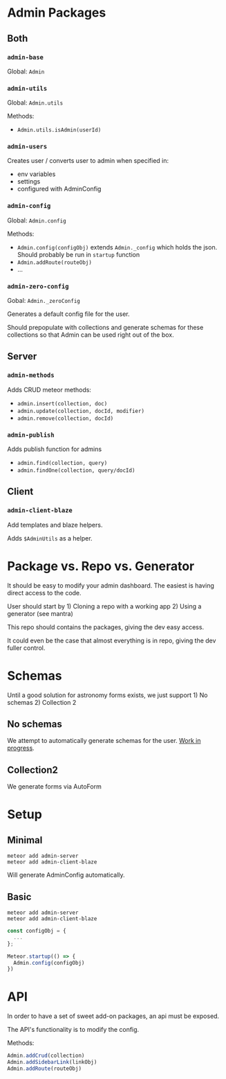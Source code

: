 # Admin Packages

## Both

### `admin-base`
Global: `Admin`

### `admin-utils`
Global: `Admin.utils`

Methods:
* `Admin.utils.isAdmin(userId)`

### `admin-users`
Creates user / converts user to admin when specified in:
* env variables
* settings
* configured with AdminConfig


### `admin-config`
Global: `Admin.config`

Methods:
* `Admin.config(configObj)` extends `Admin._config` which holds the json. Should probably be run in `startup` function
* `Admin.addRoute(routeObj)`
* ...

### `admin-zero-config`
Gobal: `Admin._zeroConfig`

Generates a default config file for the user.

Should prepopulate with collections and generate schemas for these collections so that Admin can be used right out of the box.

## Server

### `admin-methods`
Adds CRUD meteor methods:
* `admin.insert(collection, doc)`
* `admin.update(collection, docId, modifier)`
* `admin.remove(collection, docId)`

### `admin-publish`
Adds publish function for admins

* `admin.find(collection, query)`
* `admin.findOne(collection, query/docId)`

## Client

### `admin-client-blaze`
Add templates and blaze helpers.

Adds `$AdminUtils` as a helper.

# Package vs. Repo vs. Generator
It should be easy to modify your admin dashboard. The easiest is having direct access to the code.

User should start by 1) Cloning a repo with a working app 2) Using a generator (see mantra)

This repo should contains the packages, giving the dev easy access.

It could even be the case that almost everything is in repo, giving the dev fuller control.

# Schemas
Until a good solution for astronomy forms exists, we just support 1) No schemas 2) Collection 2

## No schemas
We attempt to automatically generate schemas for the user. [Work in progress](https://github.com/meteor-factory/admin-zero-config).

## Collection2
We generate forms via AutoForm

# Setup

## Minimal
```
meteor add admin-server
meteor add admin-client-blaze
```

Will generate AdminConfig automatically.

## Basic
```
meteor add admin-server
meteor add admin-client-blaze
```

```js
const configObj = {
  ...
};

Meteor.startup(() => {
  Admin.config(configObj)
})
```
# API
In order to have a set of sweet add-on packages, an api must be exposed.

The API's functionality is to modify the config.

Methods:
```js
Admin.addCrud(collection)
Admin.addSidebarLink(linkObj)
Admin.addRoute(routeObj)
```
